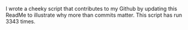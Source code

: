I wrote a cheeky script that contributes to my Github by updating this ReadMe to illustrate why more than commits matter. This script has run 3343 times.